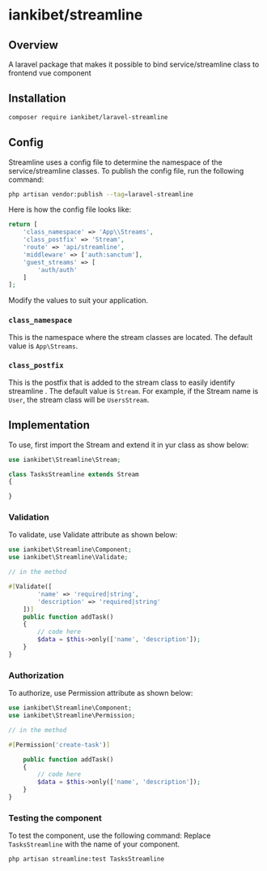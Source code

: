 # iankibet/streamline

## Overview

A laravel package that makes it possible to bind service/streamline class to frontend vue component

## Installation

```sh
composer require iankibet/laravel-streamline
```

## Config

Streamline uses a config file to determine the namespace of the service/streamline classes. To publish the config file, run the following command:

```sh
php artisan vendor:publish --tag=laravel-streamline
```

Here is how the config file looks like:
    
```php
return [
    'class_namespace' => 'App\\Streams',
    'class_postfix' => 'Stream',
    'route' => 'api/streamline',
    'middleware' => ['auth:sanctum'],
    'guest_streams' => [
        'auth/auth'
    ]
];
```

Modify the values to suit your application.

### ```class_namespace```

This is the namespace where the stream classes are located. The default value is `App\Streams`.

### ```class_postfix```

This is the postfix that is added to the stream class to easily identify streamline . The default value is `Stream`. For example, if the Stream name is `User`, the stream class will be `UsersStream`.

## Implementation
To use, first import the Stream and extend it in yur class as show below:

```php
use iankibet\Streamline\Stream;

class TasksStreamline extends Stream
{

}
```

### Validation
To validate, use Validate attribute as shown below:

```php
use iankibet\Streamline\Component;
use iankibet\Streamline\Validate;

// in the method

#[Validate([
        'name' => 'required|string',
        'description' => 'required|string'
    ])]
    public function addTask()
    {
        // code here
        $data = $this->only(['name', 'description']);
    }
}
```

### Authorization

To authorize, use Permission attribute as shown below:

```php
use iankibet\Streamline\Component;
use iankibet\Streamline\Permission;

// in the method

#[Permission('create-task')]

    public function addTask()
    {
        // code here
        $data = $this->only(['name', 'description']);
    }
}
```

### Testing the component

To test the component, use the following command: Replace `TasksStreamline` with the name of your component.

```sh
php artisan streamline:test TasksStreamline
```
